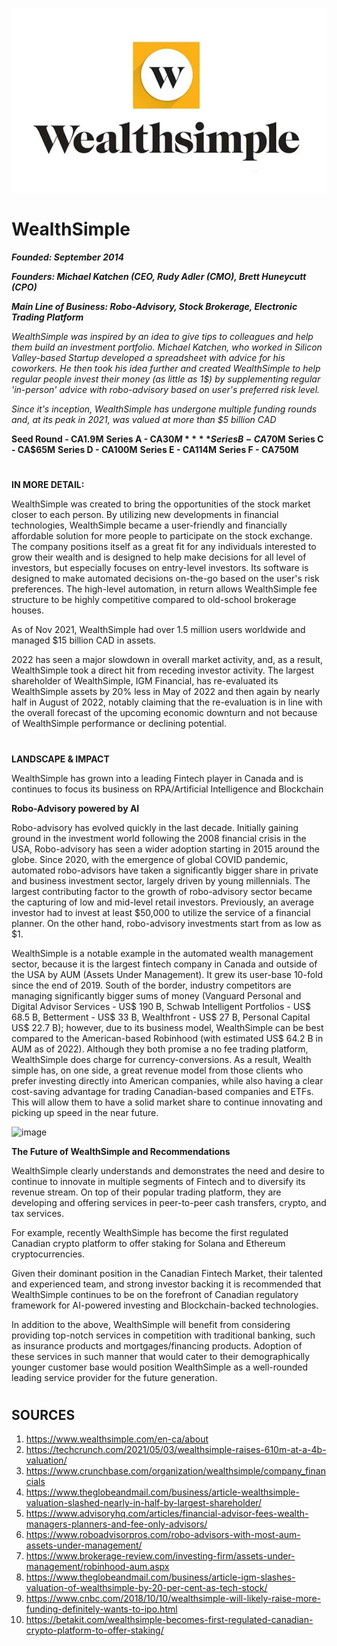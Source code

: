 ![image](WealthSimpleLogo.JPG)

# WealthSimple 

***Founded: September 2014***

***Founders: Michael Katchen (CEO, Rudy Adler (CMO), Brett Huneycutt (CPO)***

***Main Line of Business: Robo-Advisory, Stock Brokerage, Electronic Trading Platform***

*WealthSimple was inspired by an idea to give tips to colleagues and help them build an investment portfolio. Michael Katchen, who worked in Silicon Valley-based Startup developed a spreadsheet with advice for his coworkers. He then took his idea further and created WealthSimple to help regular people invest their money (as little as 1$) by supplementing regular 'in-person' advice with robo-advisory based on user's preferred risk level.*

*Since it's inception, WealthSimple has undergone multiple funding rounds and, at its peak in 2021, was valued at more than $5 billion CAD*

**Seed Round - CA1.9M**
**Series A - CA$30M**
**Series B - CA$70M**
**Series C - CA$65M**
**Series D - CA100M**
**Series E - CA114M**
**Series F - CA750M**



#




**IN MORE DETAIL:**


WealthSimple was created to bring the opportunities of the stock market closer to each person. By utilizing new developments in financial technologies, WealthSimple became a user-friendly and financially affordable solution for more people to participate on the stock exchange. The company positions itself as a great fit for any individuals interested to grow their wealth and is designed to help make decisions for all level of investors, but especially focuses on entry-level investors. Its software is designed to make automated decisions on-the-go based on the user's risk preferences. The high-level automation, in return allows WealthSimple fee structure to be highly competitive compared to old-school brokerage houses.

As of Nov 2021, WealthSimple had over 1.5 million users worldwide and managed $15 billion CAD in assets.

2022 has seen a major slowdown in overall market activity, and, as a result, WealthSimple took a direct hit from receding investor activity. The largest shareholder of WealthSimple, IGM Financial, has re-evaluated its WealthSimple assets by 20% less in May of 2022 and then again by nearly half in August of 2022, notably claiming that the re-evaluation is in line with the overall forecast of the upcoming economic downturn and not because of WealthSimple performance or declining potential.

#

**LANDSCAPE & IMPACT**

WealthSimple has grown into a leading Fintech player in Canada and is continues to focus its business on RPA/Artificial Intelligence and Blockchain

**Robo-Advisory powered by AI**

Robo-advisory has evolved quickly in the last decade. Initially gaining ground in the investment world following the 2008 financial crisis in the USA, Robo-advisory has seen a wider adoption starting in 2015 around the globe. Since 2020, with the emergence of global COVID pandemic, automated robo-advisors have taken a significantly bigger share in private and business investment sector, largely driven by young millennials. The largest contributing factor to the growth of robo-advisory sector became the capturing of low and mid-level retail investors. Previously, an average investor had to invest at least $50,000 to utilize the service of a financial planner. On the other hand, robo-advisory investments start from as low as $1.

WealthSimple is a notable example in the automated wealth management sector, because it is the largest fintech company in Canada and outside of the USA by AUM (Assets Under Management). It grew its user-base 10-fold since the end of 2019. South of the border, industry competitors are managing significantly bigger sums of money (Vanguard Personal and Digital Advisor Services - US$ 190 B, Schwab Intelligent Portfolios - US$ 68.5 B, Betterment - US$ 33 B, Wealthfront - US$ 27 B, Personal Capital US$ 22.7 B); however, due to its business model, WealthSimple can be best compared to the American-based Robinhood (with estimated US$ 64.2 B in AUM as of 2022). Although they both promise a no fee trading platform, WealthSimple does charge for currency-conversions. As a result, Wealth simple has, on one side, a great revenue model from those clients who prefer investing directly into American companies, while also having a clear cost-saving advantage for trading Canadian-based companies and ETFs. This will allow them to have a solid market share to continue innovating and picking up speed in the near future.

![image](wealthsimple_money_under_management.jpg)

**The Future of WealthSimple and Recommendations**

WealthSimple clearly understands and demonstrates the need and desire to continue to innovate in multiple segments of Fintech and to diversify its revenue stream. On top of their popular trading platform, they are developing and offering services in peer-to-peer cash transfers, crypto, and tax services.

For example, recently WealthSimple has become the first regulated Canadian crypto platform to offer staking for Solana and Ethereum cryptocurrencies.

Given their dominant position in the Canadian Fintech Market, their talented and experienced team, and strong investor backing it is recommended that WealthSimple continues to be on the forefront of Canadian regulatory framework for AI-powered investing and Blockchain-backed technologies. 

In addition to the above, WealthSimple will benefit from considering providing top-notch services in competition with traditional banking, such as insurance products and mortgages/financing products. Adoption of these services in such manner that would cater to their demographically younger customer base would position WealthSimple as a well-rounded leading service provider for the future generation.




#


## SOURCES

1.	https://www.wealthsimple.com/en-ca/about
2.	https://techcrunch.com/2021/05/03/wealthsimple-raises-610m-at-a-4b-valuation/
3.	https://www.crunchbase.com/organization/wealthsimple/company_financials
4.	https://www.theglobeandmail.com/business/article-wealthsimple-valuation-slashed-nearly-in-half-by-largest-shareholder/
5.	https://www.advisoryhq.com/articles/financial-advisor-fees-wealth-managers-planners-and-fee-only-advisors/
6.  https://www.roboadvisorpros.com/robo-advisors-with-most-aum-assets-under-management/
7.  https://www.brokerage-review.com/investing-firm/assets-under-management/robinhood-aum.aspx
8.  https://www.theglobeandmail.com/business/article-igm-slashes-valuation-of-wealthsimple-by-20-per-cent-as-tech-stock/
9.  https://www.cnbc.com/2018/10/10/wealthsimple-will-likely-raise-more-funding-definitely-wants-to-ipo.html
10. https://betakit.com/wealthsimple-becomes-first-regulated-canadian-crypto-platform-to-offer-staking/